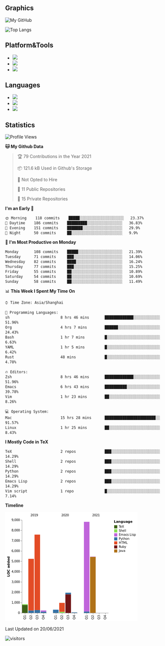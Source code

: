 ## Graphics

![My GitHub](https://github-readme-stats.vercel.app/api?username=SteamedFish&count_private=true&show_icons=true&theme=buefy&include_all_commits=false)

![Top Langs](https://github-readme-stats.vercel.app/api/top-langs/?username=SteamedFish&theme=buefy&hide=ruby&count_private=true&show_icons=true&layout=compact)

## Platform&Tools

* [![](https://img.shields.io/badge/ArchLinux--purple?style=flat-square&logo=ArchLinux)](https://www.archlinux.org/)
* [![](https://img.shields.io/badge/Gentoo-testing-purple?style=flat-square&logo=Gentoo)](https://www.gentoo.org/)
* [![](https://img.shields.io/badge/Doom%20Emacs-28-blue?style=flat-square&logo=Gnu%20emacs&logoColor=white)](https://www.gnu.org/software/emacs/)

## Languages

* [![](https://img.shields.io/badge/-Python-3776AB?style=flat-square&logo=python&logoColor=white)](https://www.python.org/)
* [![](https://img.shields.io/badge/-Bash-00ADD8?style=flat-square&logo=Gnu-bash&logoColor=white)](https://www.gnu.org/software/bash/)
* [![](https://img.shields.io/badge/-Go-00ADD8?style=flat-square&logo=go&logoColor=white)](https://golang.org/)

## Statistics

<!--START_SECTION:waka-->
![Profile Views](http://img.shields.io/badge/Profile%20Views-37-blue)

**🐱 My Github Data** 

> 🏆 79 Contributions in the Year 2021
 > 
> 📦 121.6 kB Used in Github's Storage 
 > 
> 🚫 Not Opted to Hire
 > 
> 📜 11 Public Repositories 
 > 
> 🔑 15 Private Repositories  
 > 
**I'm an Early 🐤** 

```text
🌞 Morning    118 commits    █████░░░░░░░░░░░░░░░░░░░░   23.37% 
🌆 Daytime    186 commits    █████████░░░░░░░░░░░░░░░░   36.83% 
🌃 Evening    151 commits    ███████░░░░░░░░░░░░░░░░░░   29.9% 
🌙 Night      50 commits     ██░░░░░░░░░░░░░░░░░░░░░░░   9.9%

```
📅 **I'm Most Productive on Monday** 

```text
Monday       108 commits    █████░░░░░░░░░░░░░░░░░░░░   21.39% 
Tuesday      71 commits     ███░░░░░░░░░░░░░░░░░░░░░░   14.06% 
Wednesday    82 commits     ████░░░░░░░░░░░░░░░░░░░░░   16.24% 
Thursday     77 commits     ███░░░░░░░░░░░░░░░░░░░░░░   15.25% 
Friday       55 commits     ██░░░░░░░░░░░░░░░░░░░░░░░   10.89% 
Saturday     54 commits     ██░░░░░░░░░░░░░░░░░░░░░░░   10.69% 
Sunday       58 commits     ██░░░░░░░░░░░░░░░░░░░░░░░   11.49%

```


📊 **This Week I Spent My Time On** 

```text
⌚︎ Time Zone: Asia/Shanghai

💬 Programming Languages: 
sh                       8 hrs 46 mins       █████████████░░░░░░░░░░░░   51.96% 
Org                      4 hrs 7 mins        ██████░░░░░░░░░░░░░░░░░░░   24.43% 
Bash                     1 hr 7 mins         █░░░░░░░░░░░░░░░░░░░░░░░░   6.63% 
YAML                     1 hr 5 mins         █░░░░░░░░░░░░░░░░░░░░░░░░   6.42% 
Rust                     48 mins             █░░░░░░░░░░░░░░░░░░░░░░░░   4.78%

🔥 Editors: 
Zsh                      8 hrs 46 mins       █████████████░░░░░░░░░░░░   51.96% 
Emacs                    6 hrs 43 mins       ██████████░░░░░░░░░░░░░░░   39.78% 
Vim                      1 hr 23 mins        ██░░░░░░░░░░░░░░░░░░░░░░░   8.26%

💻 Operating System: 
Mac                      15 hrs 28 mins      ███████████████████████░░   91.57% 
Linux                    1 hr 25 mins        ██░░░░░░░░░░░░░░░░░░░░░░░   8.43%

```

**I Mostly Code in TeX** 

```text
TeX                      2 repos             ███░░░░░░░░░░░░░░░░░░░░░░   14.29% 
Shell                    2 repos             ███░░░░░░░░░░░░░░░░░░░░░░   14.29% 
Python                   2 repos             ███░░░░░░░░░░░░░░░░░░░░░░   14.29% 
Emacs Lisp               2 repos             ███░░░░░░░░░░░░░░░░░░░░░░   14.29% 
Vim script               1 repo              █░░░░░░░░░░░░░░░░░░░░░░░░   7.14%

```


**Timeline**

![Chart not found](https://raw.githubusercontent.com/SteamedFish/SteamedFish/master/charts/bar_graph.png) 


 Last Updated on 20/06/2021
<!--END_SECTION:waka-->

![visitors](https://visitor-badge.laobi.icu/badge?page_id=SteamedFish.SteamedFish)
